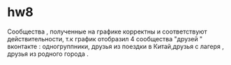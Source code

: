 # hw8
Сообщества , полученные на графике корректны и соответствуют действительности, т.к график отобразил 4 сообщества "друзей " вконтакте : одногруппники, друзья из поездки в Китай,друзья с лагеря , друзья из родного города . 

